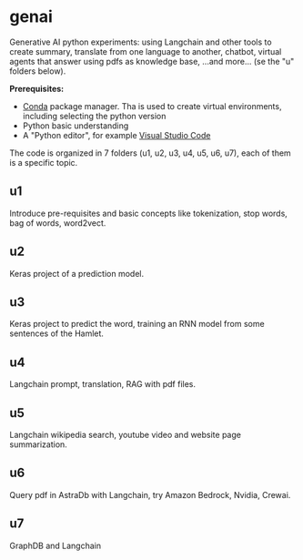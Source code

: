 # genai
Generative AI python experiments: using Langchain and other tools to create summary, translate from one language to another, chatbot, virtual agents that answer using pdfs as knowledge base, ...and more... (se the "u" folders below).

**Prerequisites:**
* [Conda](https://docs.conda.io/projects/conda/en/latest/user-guide/install/index.html) package manager. Tha is used to create virtual environments, including selecting the python version
* Python basic understanding
* A "Python editor", for example [Visual Studio Code](https://www.google.com/url?sa=t&source=web&rct=j&opi=89978449&url=https://code.visualstudio.com/&ved=2ahUKEwiju82RyJiJAxXW2wIHHQSPGwcQFnoECAkQAQ&usg=AOvVaw15O90sm1ios8AUpw56hCml)

The code is organized in 7 folders (u1, u2, u3, u4, u5, u6, u7), each of them is a specific topic.

## u1
Introduce pre-requisites and basic concepts like tokenization, stop words, bag of words, word2vect.

## u2
Keras project of a prediction model.

## u3
Keras project to predict the word, training an RNN model from some sentences of the Hamlet.

## u4
Langchain prompt, translation, RAG with pdf files.

## u5
Langchain wikipedia search, youtube video and website page summarization.

## u6
Query pdf in AstraDb with Langchain, try Amazon Bedrock, Nvidia, Crewai.

## u7
GraphDB and Langchain
